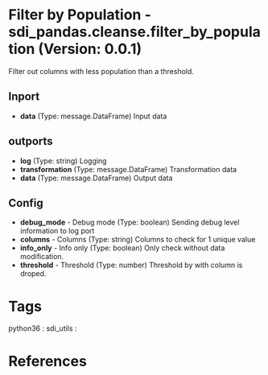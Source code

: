 # Filter by Population - sdi_pandas.cleanse.filter_by_population (Version: 0.0.1)

Filter out columns with less population than a threshold.

## Inport

* **data** (Type: message.DataFrame) Input data

## outports

* **log** (Type: string) Logging
* **transformation** (Type: message.DataFrame) Transformation data
* **data** (Type: message.DataFrame) Output data

## Config

* **debug_mode** - Debug mode (Type: boolean) Sending debug level information to log port
* **columns** - Columns (Type: string) Columns to check for 1 unique value
* **info_only** - Info only (Type: boolean) Only check without data modification.
* **threshold** - Threshold (Type: number) Threshold by with column is droped.


# Tags
python36 : sdi_utils : 

# References


